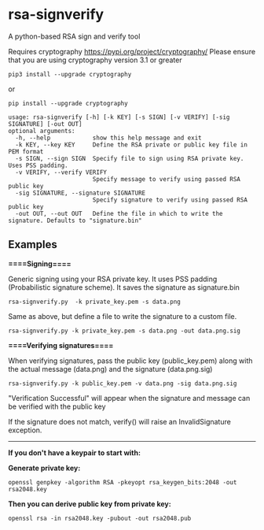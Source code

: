# rsa-signverify
A python-based RSA sign and verify tool

Requires cryptography https://pypi.org/project/cryptography/
Please ensure that you are using cryptography version 3.1 or greater


```pip3 install --upgrade cryptography```

or

```pip install --upgrade cryptography```

```
usage: rsa-signverify [-h] [-k KEY] [-s SIGN] [-v VERIFY] [-sig SIGNATURE] [-out OUT]
optional arguments:
  -h, --help            show this help message and exit
  -k KEY, --key KEY     Define the RSA private or public key file in PEM format
  -s SIGN, --sign SIGN  Specify file to sign using RSA private key. Uses PSS padding.
  -v VERIFY, --verify VERIFY
                        Specify message to verify using passed RSA public key
  -sig SIGNATURE, --signature SIGNATURE
                        Specify signature to verify using passed RSA public key
  -out OUT, --out OUT   Define the file in which to write the signature. Defaults to "signature.bin"
```
## Examples
**====Signing====**

Generic signing using your RSA private key. It uses PSS padding (Probabilistic signature scheme). It saves the signature as signature.bin

```rsa-signverify.py  -k private_key.pem -s data.png``` 

Same as above, but define a file to write the signature to a custom file.

```rsa-signverify.py -k private_key.pem -s data.png -out data.png.sig```

**====Verifying signatures====**

When verifying signatures, pass the public key (public_key.pem) along with the actual message (data.png) and the signature (data.png.sig)

```rsa-signverify.py -k public_key.pem -v data.png -sig data.png.sig```

"Verification Successful" will appear when the signature and message can be verified with the public key

If the signature does not match, verify() will raise an InvalidSignature exception.

<hr>

**If you don't have a keypair to start with:**

**Generate private key:**

```openssl genpkey -algorithm RSA -pkeyopt rsa_keygen_bits:2048 -out rsa2048.key```

**Then you can derive public key from private key:**

```openssl rsa -in rsa2048.key -pubout -out rsa2048.pub```
